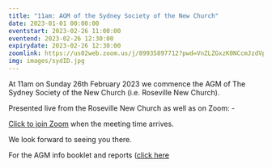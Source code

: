 ```yaml
---
title: "11am: AGM of the Sydney Society of the New Church"
date: 2023-01-01 00:00:00
eventstart: 2023-02-26 11:00:00
eventend: 2023-02-26 12:30:00
expirydate: 2023-02-26 12:30:00
zoomlink: https://us02web.zoom.us/j/89935897712?pwd=VnZLZGxzK0NCcmJzdVplQkx0OUc5Zz09
img: images/sydID.jpg
---
```


At 11am on Sunday 26th February 2023 we commence the AGM of The Sydney Society of the New Church (i.e. Roseville New Church).

Presented live from the Roseville New Church as well as on Zoom: -

[Click to join Zoom](https://us02web.zoom.us/j/89935897712?pwd=VnZLZGxzK0NCcmJzdVplQkx0OUc5Zz09) when the meeting time arrives.

We look forward to seeing you there.

For the AGM info booklet and reports ([click here](https://static.swedenborg.com.au/pdf/fliers/ssnc_agm_2022.pdf)
